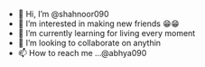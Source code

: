 - 👋 Hi, I’m @shahnoor090
- 👀 I’m interested in  making new friends 😁😁
- 🌱 I’m currently learning for living every moment
- 💞️ I’m looking to collaborate on anythin
- 📫 How to reach me ...@abhya090

<!---
shahnoor090/shahnoor090 is a ✨ special ✨ repository because its `README.md` (this file) appears on your GitHub profile.
You can click the Preview link to take a look at your changes.
--->
